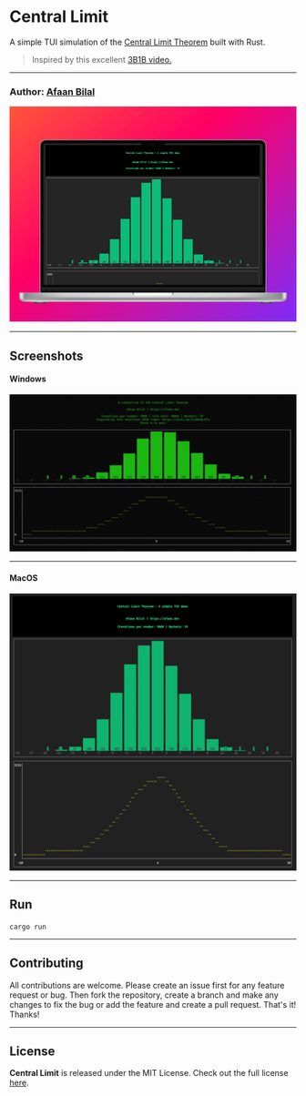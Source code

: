 Central Limit
=============

A simple TUI simulation of the [Central Limit Theorem](https://en.wikipedia.org/wiki/Central_limit_theorem) built with Rust.

> Inspired by this excellent [3B1B video.](https://youtu.be/zeJD6dqJ5lo)

---

### **Author**: [Afaan Bilal](https://afaan.dev)

![central limit](assets/central-limit-hero.png)

---

## Screenshots

#### Windows
![central limit](assets/central-limit.gif)

---

#### MacOS
![central limit](assets/central-limit.png)

---

## Run

````
cargo run
````

---

## Contributing
All contributions are welcome. Please create an issue first for any feature request
or bug. Then fork the repository, create a branch and make any changes to fix the bug
or add the feature and create a pull request. That's it!
Thanks!

---

## License
**Central Limit** is released under the MIT License.
Check out the full license [here](LICENSE).
